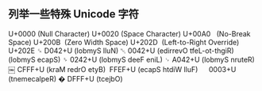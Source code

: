 ## 列举一些特殊 Unicode 字符

U+0000   (Null Character)
U+0020   (Space Character)
U+00A0   (No-Break Space)
U+200B ​ (Zero Width Space)
U+202D ‭ (Left-to-Right Override)
U+202E ‮ (Right-to-Left Override)
U+2400 ␀ (Null Symbol)
U+240D ␍ (Return Symbol)
U+240A ␊ (Line Feed Symbol)
U+2420 ␠ (Space Symbol)
U+3000 　 (Full Width Space)
U+FEFF ﻿ (Byte Order Mark)
U+FFFC ￼ (Object)
U+FFFD � (Replacement)
